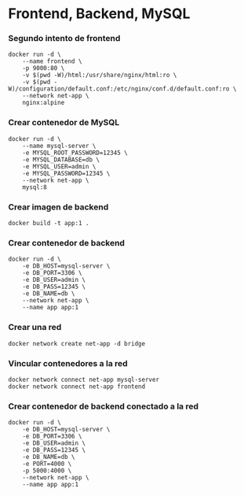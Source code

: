 # Frontend, Backend, MySQL

### Segundo intento de frontend

```
docker run -d \
    --name frontend \
    -p 9000:80 \
    -v $(pwd -W)/html:/usr/share/nginx/html:ro \
    -v $(pwd -W)/configuration/default.conf:/etc/nginx/conf.d/default.conf:ro \
    --network net-app \
    nginx:alpine
```

### Crear contenedor de MySQL

```
docker run -d \
    --name mysql-server \
    -e MYSQL_ROOT_PASSWORD=12345 \
    -e MYSQL_DATABASE=db \
    -e MYSQL_USER=admin \
    -e MYSQL_PASSWORD=12345 \
    --network net-app \
    mysql:8
```

### Crear imagen de backend

```
docker build -t app:1 .
```

### Crear contenedor de backend

```
docker run -d \
    -e DB_HOST=mysql-server \
    -e DB_PORT=3306 \
    -e DB_USER=admin \
    -e DB_PASS=12345 \
    -e DB_NAME=db \
    --network net-app \
    --name app app:1
```

### Crear una red

```
docker network create net-app -d bridge
```

### Vincular contenedores a la red

```
docker network connect net-app mysql-server
docker network connect net-app frontend
```

### Crear contenedor de backend conectado a la red

```
docker run -d \
    -e DB_HOST=mysql-server \
    -e DB_PORT=3306 \
    -e DB_USER=admin \
    -e DB_PASS=12345 \
    -e DB_NAME=db \
    -e PORT=4000 \
    -p 5000:4000 \
    --network net-app \
    --name app app:1
```
